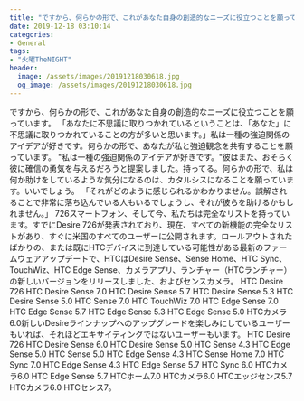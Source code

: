 ```yaml
---
title: "ですから、何らかの形で、これがあなた自身の創造的なニーズに役立つことを願っています。"
date: 2019-12-18 03:10:14
categories:
- General
tags:
- "火曜TheNIGHT"
header:
  image: /assets/images/20191218030618.jpg
  og_image: /assets/images/20191218030618.jpg
---
```


ですから、何らかの形で、これがあなた自身の創造的なニーズに役立つことを願っています。 「あなたに不思議に取りつかれているということは、「あなた」に不思議に取りつかれていることの方が多いと思います。」私は一種の強迫関係のアイデアが好きです。何らかの形で、あなたが私と強迫観念を共有することを願っています。 &quot;私は一種の強迫関係のアイデアが好きです。&quot;彼はまた、おそらく彼に確信の勇気を与えるだろうと提案しました。持ってる。何らかの形で、私は何か助けをしているような気分になるのは、カタルシスになることを願っています。いいでしょう。 「それがどのように感じられるかわかりません。誤解されることで非常に落ち込んでいる人もいるでしょうし、それが彼らを助けるかもしれません。」 726スマートフォン、そして今、私たちは完全なリストを持っています。すでにDesire 726が発表されており、現在、すべての新機能の完全なリストがあり、すぐに米国のすべてのユーザーに公開されます。ロールアウトされたばかりの、または既にHTCデバイスに到達している可能性がある最新のファームウェアアップデートで、HTCはDesire Sense、Sense Home、HTC Sync、TouchWiz、HTC Edge Sense、カメラアプリ、ランチャー（HTCランチャー）の新しいバージョンをリリースしました、およびセンスカメラ。 HTC Desire 726 HTC Desire Sense 7.0 HTC Desire Sense 5.7 HTC Desire Sense 5.3 HTC Desire Sense 5.0 HTC Sense 7.0 HTC TouchWiz 7.0 HTC Edge Sense 7.0 HTC Edge Sense 5.7 HTC Edge Sense 5.3 HTC Edge Sense 5.0 HTCカメラ6.0新しいDesireラインナップへのアップグレードを楽しみにしているユーザーもいれば、それほどエキサイティングではないユーザーもいます。 HTC Desire 726 HTC Desire Sense 6.0 HTC Desire Sense 5.0 HTC Sense 4.3 HTC Edge Sense 5.0 HTC Sense 5.0 HTC Edge Sense 4.3 HTC Sense Home 7.0 HTC Sync 7.0 HTC Edge Sense 4.3 HTC Edge Sense 5.7 HTC Sync 6.0 HTCカメラ6.0 HTC Edge Sense 5.7 HTCホーム7.0 HTCカメラ6.0 HTCエッジセンス5.7 HTCカメラ6.0 HTCセンス7。
